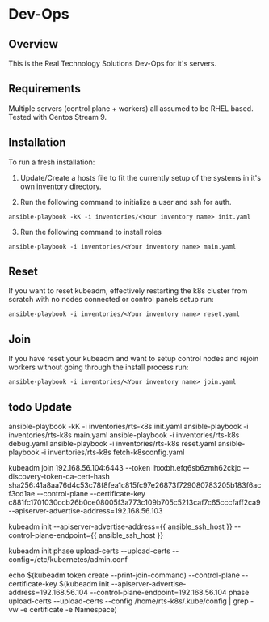 # Dev-Ops

## Overview
This is the Real Technology Solutions Dev-Ops for it's servers.

## Requirements
Multiple servers (control plane + workers) all assumed to be RHEL based. Tested with Centos Stream 9.

## Installation
To run a fresh installation:

1. Update/Create a hosts file to fit the currently setup of the systems in it's own inventory directory.

2. Run the following command to initialize a user and ssh for auth.

``` shell
ansible-playbook -kK -i inventories/<Your inventory name> init.yaml
```

3. Run the following command to install roles

``` shell
ansible-playbook -i inventories/<Your inventory name> main.yaml
```

## Reset

If you want to reset kubeadm, effectively restarting the k8s cluster from scratch with no nodes connected or control panels setup run:

``` shell
ansible-playbook -i inventories/<Your inventory name> reset.yaml
```

## Join
If you have reset your kubeadm and want to setup control nodes and rejoin workers without going through the install process run:

``` shell
ansible-playbook -i inventories/<Your inventory name> join.yaml
```


## todo Update


ansible-playbook -kK -i inventories/rts-k8s init.yaml
ansible-playbook -i inventories/rts-k8s main.yaml
ansible-playbook -i inventories/rts-k8s debug.yaml
ansible-playbook -i inventories/rts-k8s reset.yaml
ansible-playbook -i inventories/rts-k8s fetch-k8sconfig.yaml

kubeadm join 192.168.56.104:6443 --token lhxxbh.efq6sb6zmh62ckjc --discovery-token-ca-cert-hash sha256:41a8aa76d4c53c78f8fea1c815fc97e26873f729080783205b183f6acf3cd1ae --control-plane --certificate-key c881fc1701030ccb26b0ce08005f3a773c109b705c5213caf7c65cccfaff2ca9 --apiserver-advertise-address=192.168.56.103

kubeadm init --apiserver-advertise-address={{ ansible_ssh_host }} --control-plane-endpoint={{ ansible_ssh_host }}

kubeadm init phase upload-certs --upload-certs --config=/etc/kubernetes/admin.conf

echo $(kubeadm token create --print-join-command) --control-plane --certificate-key $(kubeadm init --apiserver-advertise-address=192.168.56.104 --control-plane-endpoint=192.168.56.104 phase upload-certs --upload-certs --config /home/rts-k8s/.kube/config | grep -vw -e certificate -e Namespace)
